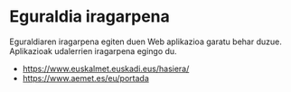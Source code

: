 # Eguraldia iragarpena

Eguraldiaren iragarpena egiten duen Web aplikazioa garatu behar duzue. Aplikazioak udalerrien iragarpena egingo du.  

- https://www.euskalmet.euskadi.eus/hasiera/
- https://www.aemet.es/eu/portada


